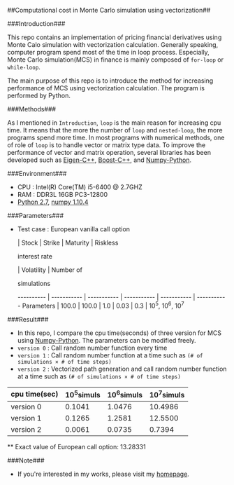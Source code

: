 ##Computational cost in Monte Carlo simulation using vectorization##

###Introduction###

This repo contains an implementation of pricing financial derivatives using Monte Calo simulation with vectorization calculation. Generally speaking, computer program spend most of the time in loop process. Especially, Monte Carlo simulation(MCS) in finance is mainly composed of `for-loop` or `while-loop`.

The main purpose of this repo is to introduce the method for increasing performance of MCS using vectorization calculation. The program is performed by Python.

###Methods###

As I mentioned in `Introduction`, `loop` is the main reason for increasing cpu time. It means that the more the number of `loop` and `nested-loop`, the more programs spend more time. In most programs with numerical methods, one of role of `loop` is to handle vector or matrix type data. To improve the performance of vector and matrix operation, several libraries has been developed such as [Eigen-C++](http://eigen.tuxfamily.org/index.php?title=Main_Page), [Boost-C++](http://www.boost.org/), and [Numpy-Python](www.numpy.org/).


###Environment###

- CPU : Intel(R) Core(TM) i5-6400 @ 2.7GHZ
- RAM : DDR3L 16GB PC3-12800
- [Python 2.7](https://www.python.org/), [numpy 1.10.4](http://www.numpy.org/)

###Parameters###

- Test case : European vanilla call option

     | Stock | Strike | Maturity | Riskless <p>interest rate</p>  | Volatility | Number of <p>simulations</p> 
---------- | ----------- | ----------- | ----------- | ----------- | -----------
Parameters | 100.0 | 100.0 | 1.0 | 0.03 | 0.3 | 10<sup>5</sup>, 10<sup>6</sup>, 10<sup>7</sup>

###Result###
- In this repo, I compare the cpu time(seconds) of three version for MCS using [Numpy-Python](www.numpy.org/). The parameters can be modified freely.
- `version 0` : Call random number function every time
- `version 1` : Call random number function at a time such as `(# of simulations × # of time steps)`
- `version 2` : Vectorized path generation and call random number function at a time such as `(# of simulations × # of time steps)`

cpu time(sec) | 10<sup>5</sup>simuls  | 10<sup>6</sup>simuls  | 10<sup>7</sup>simuls
------------ | ------------- | ------------- | -------------
version 0 | 0.1041 | 1.0476 | 10.4986
version 1 | 0.1265 | 1.2581 | 12.5500
version 2 | 0.0061 | 0.0735 | 0.7394
** Exact value of European call option: 13.28331

###Note###
- If you're interested in my works, please visit my [homepage](https://sites.google.com/site/yoomh1989/).
